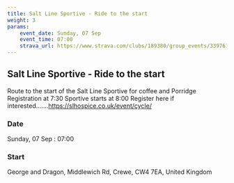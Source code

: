 ```yaml
---
title: Salt Line Sportive - Ride to the start
weight: 3
params:
    event_date: Sunday, 07 Sep
    event_time: 07:00
    strava_url: https://www.strava.com/clubs/189380/group_events/3397617074851803824
---
```


## Salt Line Sportive - Ride to the start 

Route to the start of the Salt Line Sportive for coffee and Porridge
Registration at 7:30
Sportive starts at 8:00
Register here if interested.......https://slhospice.co.uk/event/cycle/

### Date

Sunday, 07 Sep : 07:00

### Start

George and Dragon, Middlewich Rd, Crewe, CW4 7EA, United Kingdom


